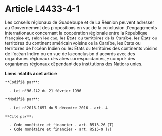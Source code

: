 # Article L4433-4-1

Les conseils régionaux de Guadeloupe et de La Réunion peuvent adresser au Gouvernement des propositions en vue de la
conclusion d'engagements internationaux concernant la coopération régionale entre la République française et, selon les cas,
les Etats ou territoires de la Caraïbe, les Etats ou territoires du continent américain voisins de la Caraïbe, les Etats ou
territoires de l'océan Indien ou les Etats ou territoires des continents voisins de l'océan Indien ou en vue de la conclusion
d'accords avec des organismes régionaux des aires correspondantes, y compris des organismes régionaux dépendant des
institutions des Nations unies.

**Liens relatifs à cet article**

	**Codifié par**:

	  - Loi n°96-142 du 21 février 1996

	**Modifié par**:

	  - Loi n°2016-1657 du 5 décembre 2016 - art. 4

	**Cité par**:

	  - Code monétaire et financier - art. R513-26 (T)
	  - Code monétaire et financier - art. R515-9 (V)
